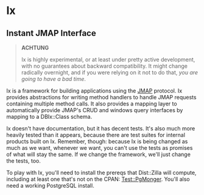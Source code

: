 # Ix
## Instant JMAP Interface

> **ACHTUNG**
>
> Ix is highly experimental, or at least under pretty active development, with
> no guarantees about backward compatibility.  It might change radically
> overnight, and if you were relying on it not to do that, *you are going to
> have a bad time*.

Ix is a framework for building applications using the [JMAP](http://jmap.io/)
protocol.  Ix provides abstractions for writing method handlers to handle
JMAP requests containing multiple method calls.  It also provides a mapping
layer to automatically provide JMAP's CRUD and windows query interfaces by
mapping to a DBIx::Class schema.

Ix doesn't have documentation, but it has decent tests.  It's also much more
heavily tested than it appears, because there are test suites for internal
products built on Ix.  Remember, though:  because Ix is being changed as much
as we want, whenever we want, you can't use the tests as promises of what will
stay the same.  If we change the framework, we'll just change the tests, too.

To play with Ix, you'll need to install the prereqs that Dist::Zilla will
compute, including at least one that's not on the CPAN:
[Test::PgMonger](https://github.com/fastmail/Test-PgMonger).  You'll also need
a working PostgreSQL install.
